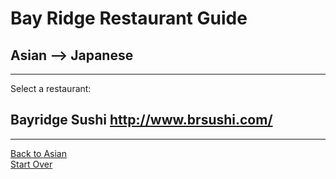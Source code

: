 # Bay Ridge Restaurant Guide
## Asian --> Japanese
---
Select a restaurant:
## Bayridge Sushi http://www.brsushi.com/
---
[Back to Asian](../asian/asian.md)
<br>
[Start Over](../home.md)